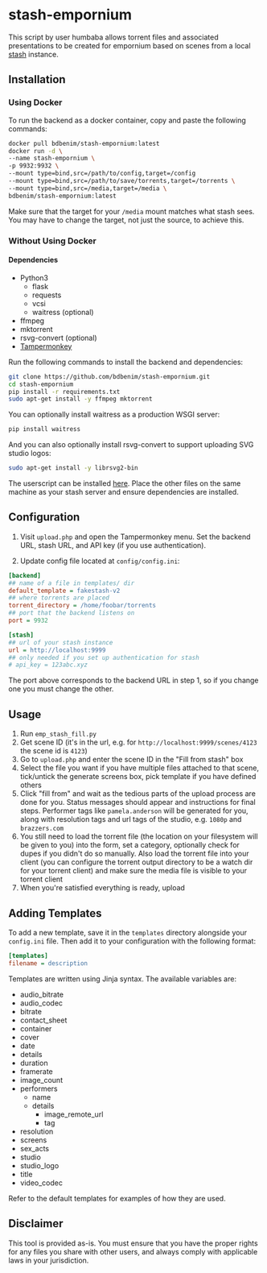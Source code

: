 # stash-empornium
This script by user humbaba allows torrent files and associated presentations to be created for empornium based on scenes from a local [stash](https://github.com/stashapp/stash) instance.

## Installation

### Using Docker

To run the backend as a docker container, copy and paste the following commands:
```bash
docker pull bdbenim/stash-empornium:latest
docker run -d \
--name stash-empornium \
-p 9932:9932 \
--mount type=bind,src=/path/to/config,target=/config
--mount type=bind,src=/path/to/save/torrents,target=/torrents \
--mount type=bind,src=/media,target=/media \
bdbenim/stash-empornium:latest
```

Make sure that the target for your `/media` mount matches what stash sees. You may have to change the target, not just the source, to achieve this.

### Without Using Docker

#### Dependencies
- Python3
  - flask
  - requests
  - vcsi
  - waitress (optional)
- ffmpeg
- mktorrent
- rsvg-convert (optional)
- [Tampermonkey](https://www.tampermonkey.net)

Run the following commands to install the backend and dependencies:
```bash
git clone https://github.com/bdbenim/stash-empornium.git
cd stash-empornium
pip install -r requirements.txt
sudo apt-get install -y ffmpeg mktorrent
```

You can optionally install waitress as a production WSGI server:
```bash
pip install waitress
```

And you can also optionally install rsvg-convert to support uploading SVG studio logos:
```bash
sudo apt-get install -y librsvg2-bin
```

The userscript can be installed [here](https://github.com/bdbenim/stash-empornium/raw/main/emp_stash_fill.user.js). Place the other files on the same machine as your stash server and ensure dependencies are installed.

## Configuration
1. Visit `upload.php` and open the Tampermonkey menu. Set the backend URL, stash URL, and API key (if you use authentication).

2. Update config file located at `config/config.ini`:
```ini
[backend]
## name of a file in templates/ dir
default_template = fakestash-v2
## where torrents are placed
torrent_directory = /home/foobar/torrents
## port that the backend listens on
port = 9932

[stash]
## url of your stash instance
url = http://localhost:9999
## only needed if you set up authentication for stash
# api_key = 123abc.xyz
```
The port above corresponds to the backend URL in step 1, so if you change one you must change the other.

## Usage
1. Run `emp_stash_fill.py`
2. Get scene ID (it's in the url, e.g. for `http://localhost:9999/scenes/4123` the scene id is `4123`)
3. Go to `upload.php` and enter the scene ID in the "Fill from stash" box
4. Select the file you want if you have multiple files attached to that scene, tick/untick the generate screens box, pick template if you have defined others
5. Click "fill from" and wait as the tedious parts of the upload process are done for you. Status messages should appear and instructions for final steps. Performer tags like `pamela.anderson` will be generated for you, along with resolution tags and url tags of the studio, e.g. `1080p` and `brazzers.com`
6. You still need to load the torrent file (the location on your filesystem will be given to you) into the form, set a category, optionally check for dupes if you didn't do so manually. Also load the torrent file into your client (you can configure the torrent output directory to be a watch dir for your torrent client) and make sure the media file is visible to your torrent client
7. When you're satisfied everything is ready, upload

## Adding Templates
To add a new template, save it in the `templates` directory alongside your `config.ini` file. Then add it to your configuration with the following format:
```ini
[templates]
filename = description
```

Templates are written using Jinja syntax. The available variables are:
- audio_bitrate
- audio_codec
- bitrate
- contact_sheet
- container
- cover
- date
- details
- duration
- framerate
- image_count
- performers
  - name
  - details
    - image_remote_url
    - tag
- resolution
- screens
- sex_acts
- studio
- studio_logo
- title
- video_codec

Refer to the default templates for examples of how they are used.

## Disclaimer
This tool is provided as-is. You must ensure that you have the proper rights for any files you share with other users, and always comply with applicable laws in your jurisdiction.
